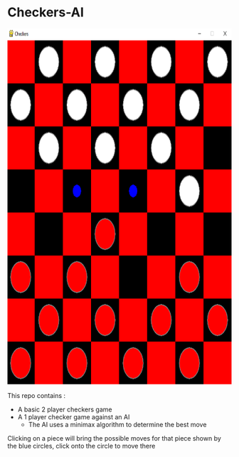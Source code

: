 # Checkers-AI

<img src="src/board.png" height = "800">

This repo contains :
- A basic 2 player checkers game
- A 1 player checker game against an AI
  -  The AI uses a minimax algorithm to determine the best move

Clicking on a piece will bring the possible moves for that piece shown by the blue circles, click onto the circle to move there
